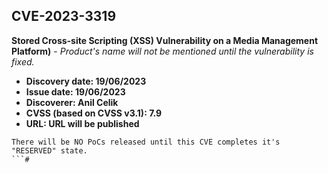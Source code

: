 ## CVE-2023-3319

**Stored Cross-site Scripting (XSS) Vulnerability on a Media Management Platform)** - *Product's name will not be mentioned until the vulnerability is fixed.*

- **Discovery date: 19/06/2023**
- **Issue date: 19/06/2023**
- **Discoverer: Anil Celik**
- **CVSS (based on CVSS v3.1): 7.9**
- **URL: URL will be published**

```
There will be NO PoCs released until this CVE completes it's "RESERVED" state.
```#
